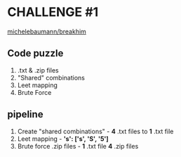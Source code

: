 # CHALLENGE #1

[michelebaumann/breakhim](/)

## Code puzzle

1. .txt & .zip files
2. "Shared" combinations
3. Leet mapping
4. Brute Force

## pipeline

1. Create "shared combinations" - **4** .txt files to **1** .txt file
2. Leet mapping - **'s': ['s', 'S', '5']**
3. Brute force .zip files - **1** .txt file **4** .zip files
